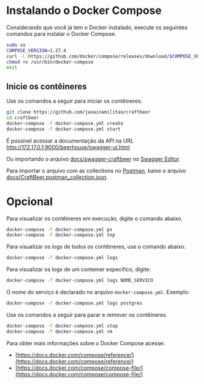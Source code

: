 # Instalando o Docker Compose

Considerando que você já tem o Docker instalado, execute os seguintes comandos para instalar o Docker Compose.

```sh
sudo su
COMPOSE_VERSION=1.27.4
curl -L https://github.com/docker/compose/releases/download/$COMPOSE_VERSION/docker-compose-`uname -s`-`uname -m` > /usr/bin/docker-compose
chmod +x /usr/bin/docker-compose
exit
```

## Inicie os contêineres

Use os comandos a seguir para iniciar os contêineres.

```sh
git clone https://github.com/janainamilitao/craftbeer
cd craftbeer
docker-compose -f docker-compose.yml create
docker-compose -f docker-compose.yml start
```

É possível acessar a documentação da API na URL http://172.17.0.1:9000/beerhouse/swagger-ui.html

Ou importando o arquivo [docs/swagger-craftbeer](docs/swagger-craftbeer) no [Swagger Editor](https://editor.swagger.io).

Para importar o arquivo com as collections no [Postman](https://www.postman.com), baixe o arquivo [docs/CraftBeer.postman_collection.json](docs/Craftbeer-API.postman_collection.json).

# Opcional

Para visualizar os contêineres em execução, digite o comando abaixo.

```sh
docker-compose -f docker-compose.yml ps
docker-compose -f docker-compose.yml top
```

Para visualizar os logs de todos os contêineres, use o comando abaixo.

```sh
docker-compose -f docker-compose.yml logs
```

Para visualizar os logs de um conteiner específico, digite:

```sh
docker-compose -f docker-compose.yml logs NOME_SERVICO
```

O nome do serviço é declarado no arquivo ``docker-compose.yml``. Exemplo:

```sh
docker-compose -f docker-compose.yml logs postgres
```

Use os comandos a seguir para parar e remover os contêineres.

```sh
docker-compose -f docker-compose.yml stop
docker-compose -f docker-compose.yml rm
```

Para obter mais informações sobre o Docker Compose acesse:

* [https://docs.docker.com/compose/reference/](https://docs.docker.com/compose/reference/)
* [https://docs.docker.com/compose/compose-file/](https://docs.docker.com/compose/compose-file/)